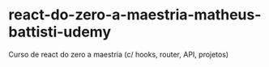 # react-do-zero-a-maestria-matheus-battisti-udemy
 Curso de react do zero a maestria (c/ hooks, router, API, projetos)
